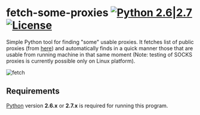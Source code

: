 fetch-some-proxies [![Python 2.6|2.7](https://img.shields.io/badge/python-2.6|2.7-yellow.svg)](https://www.python.org/) [![License](https://img.shields.io/badge/license-Public_domain-red.svg)](https://wiki.creativecommons.org/wiki/Public_domain)
====

Simple Python tool for finding "some" usable proxies. It fetches list of public proxies (from [here](https://hidester.com)) and automatically finds in a quick manner those that are usable from running machine in that same moment (Note: testing of SOCKS proxies is currently possible only on Linux platform).

![fetch](http://i.imgur.com/XggJKea.png)

Requirements
----

[Python](http://www.python.org/download/) version **2.6.x** or **2.7.x** is required for running this program.
